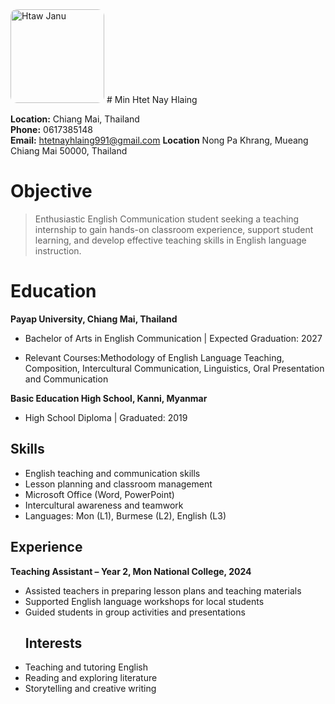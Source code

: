 
<img src="https://" alt="Htaw Janu" width="150" style="border-radius:10px;">
# Min Htet Nay Hlaing

**Location:** Chiang Mai, Thailand  
**Phone:** 0617385148  
**Email:** htetnayhlaing991@gmail.com
**Location** Nong Pa Khrang, Mueang Chiang Mai 50000, Thailand

# Objective
>Enthusiastic English Communication student seeking a teaching internship to gain hands-on classroom experience, support student learning, and develop effective teaching skills in English language instruction.
# Education
**Payap University, Chiang Mai, Thailand**
* Bachelor of Arts in English Communication | Expected Graduation: 2027
- Relevant Courses:Methodology of English Language Teaching, Composition, Intercultural Communication, Linguistics, Oral Presentation and Communication

**Basic Education High School, Kanni, Myanmar** 
- High School Diploma | Graduated: 2019
## Skills
- English teaching and communication skills  
- Lesson planning and classroom management  
- Microsoft Office (Word, PowerPoint)  
- Intercultural awareness and teamwork  
- Languages: Mon (L1), Burmese (L2), English (L3) 
## Experience
**Teaching Assistant – Year 2, Mon National College, 2024**    
- Assisted teachers in preparing lesson plans and teaching materials  
- Supported English language workshops for local students  
- Guided students in group activities and presentations
  ## Interests
- Teaching and tutoring English  
- Reading and exploring literature  
- Storytelling and creative writing  

